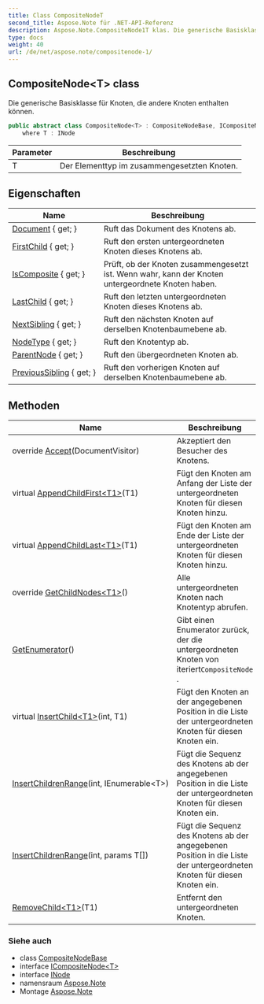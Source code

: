 ```yaml
---
title: Class CompositeNodeT
second_title: Aspose.Note für .NET-API-Referenz
description: Aspose.Note.CompositeNode1T klas. Die generische Basisklasse für Knoten die andere Knoten enthalten können.
type: docs
weight: 40
url: /de/net/aspose.note/compositenode-1/
---
```

## CompositeNode&lt;T&gt; class

Die generische Basisklasse für Knoten, die andere Knoten enthalten können.

```csharp
public abstract class CompositeNode<T> : CompositeNodeBase, ICompositeNode<T>
    where T : INode
```

| Parameter | Beschreibung |
| --- | --- |
| T | Der Elementtyp im zusammengesetzten Knoten. |

## Eigenschaften

| Name | Beschreibung |
| --- | --- |
| [Document](../../aspose.note/node/document/) { get; } | Ruft das Dokument des Knotens ab. |
| [FirstChild](../../aspose.note/compositenode-1/firstchild/) { get; } | Ruft den ersten untergeordneten Knoten dieses Knotens ab. |
| [IsComposite](../../aspose.note/compositenode-1/iscomposite/) { get; } | Prüft, ob der Knoten zusammengesetzt ist. Wenn wahr, kann der Knoten untergeordnete Knoten haben. |
| [LastChild](../../aspose.note/compositenode-1/lastchild/) { get; } | Ruft den letzten untergeordneten Knoten dieses Knotens ab. |
| [NextSibling](../../aspose.note/node/nextsibling/) { get; } | Ruft den nächsten Knoten auf derselben Knotenbaumebene ab. |
| [NodeType](../../aspose.note/node/nodetype/) { get; } | Ruft den Knotentyp ab. |
| [ParentNode](../../aspose.note/node/parentnode/) { get; } | Ruft den übergeordneten Knoten ab. |
| [PreviousSibling](../../aspose.note/node/previoussibling/) { get; } | Ruft den vorherigen Knoten auf derselben Knotenbaumebene ab. |

## Methoden

| Name | Beschreibung |
| --- | --- |
| override [Accept](../../aspose.note/compositenode-1/accept/)(DocumentVisitor) | Akzeptiert den Besucher des Knotens. |
| virtual [AppendChildFirst&lt;T1&gt;](../../aspose.note/compositenode-1/appendchildfirst/)(T1) | Fügt den Knoten am Anfang der Liste der untergeordneten Knoten für diesen Knoten hinzu. |
| virtual [AppendChildLast&lt;T1&gt;](../../aspose.note/compositenode-1/appendchildlast/)(T1) | Fügt den Knoten am Ende der Liste der untergeordneten Knoten für diesen Knoten hinzu. |
| override [GetChildNodes&lt;T1&gt;](../../aspose.note/compositenode-1/getchildnodes/#getchildnodes_1)() | Alle untergeordneten Knoten nach Knotentyp abrufen. |
| [GetEnumerator](../../aspose.note/compositenode-1/getenumerator/)() | Gibt einen Enumerator zurück, der die untergeordneten Knoten von iteriert`CompositeNode` . |
| virtual [InsertChild&lt;T1&gt;](../../aspose.note/compositenode-1/insertchild/)(int, T1) | Fügt den Knoten an der angegebenen Position in die Liste der untergeordneten Knoten für diesen Knoten ein. |
| [InsertChildrenRange](../../aspose.note/compositenode-1/insertchildrenrange/#insertchildrenrange)(int, IEnumerable&lt;T&gt;) | Fügt die Sequenz des Knotens ab der angegebenen Position in die Liste der untergeordneten Knoten für diesen Knoten ein. |
| [InsertChildrenRange](../../aspose.note/compositenode-1/insertchildrenrange/#insertchildrenrange_1)(int, params T[]) | Fügt die Sequenz des Knotens ab der angegebenen Position in die Liste der untergeordneten Knoten für diesen Knoten ein. |
| [RemoveChild&lt;T1&gt;](../../aspose.note/compositenode-1/removechild/)(T1) | Entfernt den untergeordneten Knoten. |

### Siehe auch

* class [CompositeNodeBase](../compositenodebase/)
* interface [ICompositeNode&lt;T&gt;](../icompositenode-1/)
* interface [INode](../inode/)
* namensraum [Aspose.Note](../../aspose.note/)
* Montage [Aspose.Note](../../)


